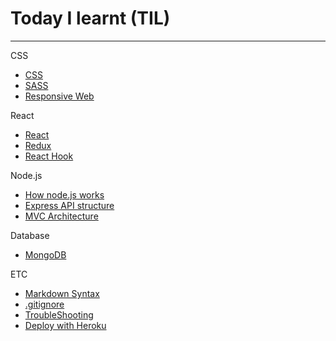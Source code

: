 # Today I learnt (TIL)

---

CSS

- [CSS](https://github.com/kkoomin/TIL/blob/master/CSS/css.md)
- [SASS](https://github.com/kkoomin/TIL/blob/master/CSS/sass.md)
- [Responsive Web](https://github.com/kkoomin/TIL/blob/master/CSS/responsive-web.md)

React

- [React](https://github.com/kkoomin/TIL/blob/master/JavaScript/React/react.md)
- [Redux](https://github.com/kkoomin/TIL/blob/master/JavaScript/Redux/redux.md)
- [React Hook](https://github.com/kkoomin/TIL/blob/master/JavaScript/React/react-hook.md)

Node.js

- [How node.js works](https://github.com/kkoomin/TIL/blob/master/JavaScript/nodeJS/2-how-node-works/README.md)
- [Express API structure](https://github.com/kkoomin/TIL/blob/master/JavaScript/nodeJS/4-natours/README.md)
- [MVC Architecture](https://github.com/kkoomin/TIL/blob/master/JavaScript/nodeJS/backend-architecture.md)

Database

- [MongoDB](https://github.com/kkoomin/TIL/blob/master/Database/mongoDB.md)

ETC

- [Markdown Syntax](https://github.com/kkoomin/TIL/blob/master/ETC/extra-lecture-markdown.md)
- [.gitignore](https://github.com/kkoomin/TIL/blob/master/ETC/gitignore.md)
- [TroubleShooting](https://github.com/kkoomin/TIL/blob/master/ETC/trouble-shooting.md)
- [Deploy with Heroku](https://github.com/kkoomin/TIL/blob/master/ETC/deploy-heroku.md)
